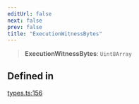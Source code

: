 ```yaml
---
editUrl: false
next: false
prev: false
title: "ExecutionWitnessBytes"
---
```


> **ExecutionWitnessBytes**: `Uint8Array`

## Defined in

[types.ts:156](https://github.com/evmts/tevm-monorepo/blob/main/packages/block/src/types.ts#L156)
